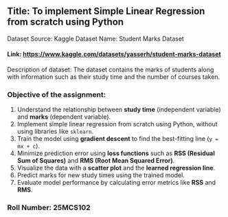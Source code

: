 ## Title: To implement Simple Linear Regression from scratch using Python

Dataset Source: Kaggle
Dataset Name: Student Marks Dataset
#### Link: https://www.kaggle.com/datasets/yasserh/student-marks-dataset

Description of dataset:
The dataset contains the marks of students along with information such as their study time and the number of courses taken.

### Objective of the assignment:

1. Understand the relationship between **study time** (independent variable) and **marks** (dependent variable).
2. Implement simple linear regression from scratch using Python, without using libraries like `sklearn`.
3. Train the model using **gradient descent** to find the best-fitting line (`y = mx + c`).
4. Minimize prediction error using **loss functions** such as **RSS (Residual Sum of Squares)** and **RMS (Root Mean Squared Error)**.
5. Visualize the data with a **scatter plot** and the **learned regression line**.
6. Predict marks for new study times using the trained model.
7. Evaluate model performance by calculating error metrics like **RSS** and **RMS**.



### Roll Number: 25MCS102
